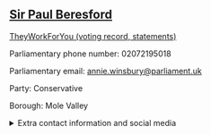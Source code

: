 ## <a href="https://members.parliament.uk/member/103/contact">Sir Paul Beresford</a>

<a href="https://www.theyworkforyou.com/mp/10041/paul_beresford/mole_valley">TheyWorkForYou (voting record, statements)</a> 

Parliamentary phone number: 02072195018 

Parliamentary email: annie.winsbury@parliament.uk 

Party: Conservative 

Borough: Mole Valley 

<details><summary>Extra contact information and social media</summary> 
<li>Website: http://www.molevalleyconservatives.org.uk/</li>
<li>Twitter:</li>
<li>Constituency office phone number: 01306883312</li>
<li>Constituency office email: office@molevalleyconservatives.org.uk</li>
<li>Facebook:</li>
<li>Instagram:</li>
<li>Youtube:</li>
<li>Linkedin:</li>
<li>Government department phone number:</li>
<li>Government department email:</li>
<li>Threads:</li>
<li>Party office phone number:</li>
<li>Party office email:</li>
<li>Tiktok:</li>
</details>